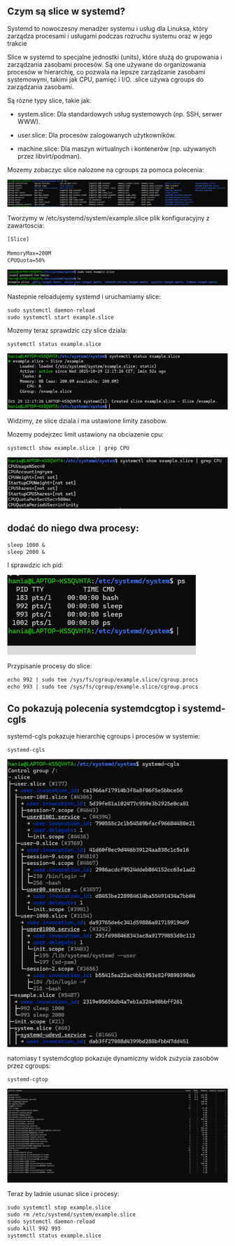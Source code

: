 ## Czym są slice w systemd?

Systemd to nowoczesny menadżer systemu i usług dla Linuksa, który zarządza procesami i usługami podczas rozruchu systemu oraz w jego trakcie

Slice w systemd to specjalne jednostki (units), które służą do grupowania i zarządzania zasobami procesów. Są one używane do organizowania procesów w hierarchię, co pozwala na lepsze zarządzanie zasobami systemowymi, takimi jak CPU, pamięć i I/O.
.slice używa cgroups do zarządzania zasobami.

Są rózne typy slice, takie jak:
- system.slice: Dla standardowych usług systemowych (np. SSH, serwer WWW).

- user.slice: Dla procesów zalogowanych użytkowników.

- machine.slice: Dla maszyn wirtualnych i kontenerów (np. używanych przez libvirt/podman).
 
Mozemy zobaczyc slice nalozone na cgroups za pomoca polecenia:

![alt text](image.png)

Tworzymy w /etc/systemd/system/example.slice plik konfiguracyjny z zawartoscia:

```
[Slice]

MemoryMax=200M
CPUQuota=50%
```

![alt text](image-1.png)

Nastepnie reloadujemy systemd i uruchamiamy slice:

```
sudo systemctl daemon-reload
sudo systemctl start example.slice
```

Mozemy teraz sprawdzic czy slice dziala:

```
systemctl status example.slice
```

![](image-2.png)

Widzimy, ze slice dziala i ma ustawione limity zasobow.

Mozemy podejrzec limit ustawiony na obciazenie cpu:

```
systemctl show example.slice | grep CPU
```

![alt text](image-3.png)

## dodać do niego dwa procesy:

```
sleep 1000 &
sleep 2000 &
```

I sprawdzic ich pid:

![alt text](image-4.png)

Przypisanie procesy do slice:

```
echo 992 | sudo tee /sys/fs/cgroup/example.slice/cgroup.procs
echo 993 | sudo tee /sys/fs/cgroup/example.slice/cgroup.procs
```

## Co pokazują polecenia systemdcgtop i systemd-cgls

systemd-cgls pokazuje hierarchię cgroups i procesów w systemie:

```
systemd-cgls
```
![alt text](image-5.png)

natomiasy t systemdcgtop pokazuje dynamiczny widok zużycia zasobów przez cgroups:

```
systemd-cgtop
```
![alt text](image-6.png)


Teraz by ladnie usunac slice i procesy:

```
sudo systemctl stop example.slice
sudo rm /etc/systemd/system/example.slice
sudo systemctl daemon-reload
sudo kill 992 993
systemctl status example.slice
```
